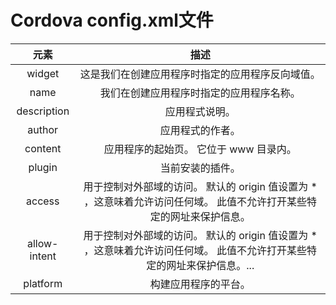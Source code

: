 # Cordova config.xml文件

| 元素 | 描述 |
| :-: | :-: |
| widget | 	这是我们在创建应用程序时指定的应用程序反向域值。 |
| name | 我们在创建应用程序时指定的应用程序名称。 |
| description | 应用程式说明。 |
| author | 应用程式的作者。 |
| content | 应用程序的起始页。 它位于 www 目录内。 |
| plugin | 当前安装的插件。 |
| access | 用于控制对外部域的访问。 默认的 origin 值设置为 * ，这意味着允许访问任何域。 此值不允许打开某些特定的网址来保护信息。 |
| allow-intent | 用于控制对外部域的访问。 默认的 origin 值设置为 * ，这意味着允许访问任何域。 此值不允许打开某些特定的网址来保护信息。... |
| platform | 构建应用程序的平台。 | 